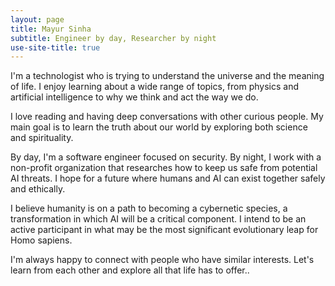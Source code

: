 ```yaml
---
layout: page
title: Mayur Sinha
subtitle: Engineer by day, Researcher by night
use-site-title: true
---
```


<div class="home-main-content" markdown="1">

I'm a technologist who is trying to understand the universe and the meaning of life. I enjoy learning about a wide range of topics, from physics and artificial intelligence to why we think and act the way we do.

I love reading and having deep conversations with other curious people. My main goal is to learn the truth about our world by exploring both science and spirituality.

By day, I'm a software engineer focused on security. By night, I work with a non-profit organization that researches how to keep us safe from potential AI threats. I hope for a future where humans and AI can exist together safely and ethically.

I believe humanity is on a path to becoming a cybernetic species, a transformation in which AI will be a critical component. I intend to be an active participant in what may be the most significant evolutionary leap for Homo sapiens.

I'm always happy to connect with people who have similar interests. Let's learn from each other and explore all that life has to offer..

</div>